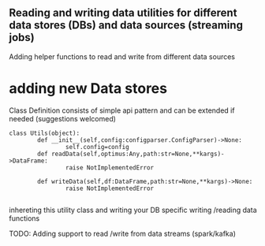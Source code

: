 ## Reading and writing data utilities for different data stores (DBs) and data sources (streaming jobs)
Adding helper functions to read and write from different data sources

# adding new Data stores
Class Definition consists of simple api pattern and can be extended if needed (suggestions welcomed)

```
class Utils(object):
        def __init__(self,config:configparser.ConfigParser)->None:
                self.config=config
        def readData(self,optimus:Any,path:str=None,**kargs)->DataFrame:
                raise NotImplementedError
               
        def writeData(self,df:DataFrame,path:str=None,**kargs)->None:
                raise NotImplementedError


```
inhereting this utility class and writing your DB specific writing /reading data functions 

TODO: Adding support to read /write from data streams (spark/kafka)


